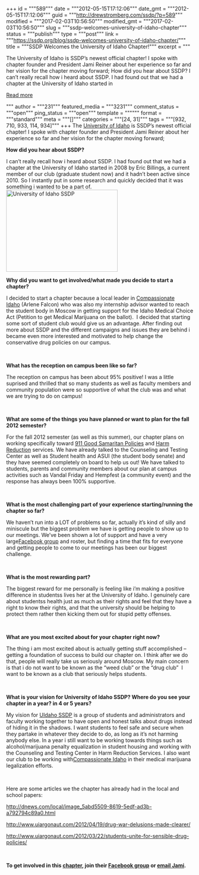 +++
id = """589"""
date = """2012-05-15T17:12:06"""
date_gmt = """2012-05-15T17:12:06"""
guid = """http://drewstromberg.com/ssdp/?p=589"""
modified = """2017-02-03T10:56:50"""
modified_gmt = """2017-02-03T10:56:50"""
slug = """ssdp-welcomes-university-of-idaho-chapter"""
status = """publish"""
type = """post"""
link = """https://ssdp.org/blog/ssdp-welcomes-university-of-idaho-chapter/"""
title = """SSDP Welcomes the University of Idaho Chapter!"""
excerpt = """<p>The University of Idaho is SSDP&#8217;s newest official chapter! I spoke with chapter founder and President Jami Reiner about her experience so far and her vision for the chapter moving forward; How did you hear about SSDP? I can&#8217;t really recall how i heard about SSDP. I had found out that we had a chapter at the University of Idaho started in</p>
<div class="h10"></div>
<p><a class="more-link2 flat" href="https://ssdp.org/blog/ssdp-welcomes-university-of-idaho-chapter/">Read more</a></p>
"""
author = """231"""
featured_media = """3231"""
comment_status = """open"""
ping_status = """open"""
template = """"""
format = """standard"""
meta = """[]"""
categories = """[24, 31]"""
tags = """[932, 710, 933, 114, 934]"""
+++
The <a title="University of Idaho SSDP" href="http://ssdp.org/chapters/mountain-plains/idaho/university-of-idaho" target="_blank">University of Idaho</a> is SSDP&#8217;s newest official chapter! I spoke with chapter founder and President Jami Reiner about her experience so far and her vision for the chapter moving forward;



<strong>How did you hear about SSDP?</strong>



I can&#8217;t really recall how i heard about SSDP. I had found out that we had a chapter at the University of Idaho started in 2008 by Eric Billings, a current member of our club (graduate student now) and it hadn&#8217;t been active since 2010. So I instantly put in some research and quickly decided that it was something i wanted to be a part of.<a href="http://drewstromberg.com/ssdp/assets/idaho.jpg"><img class="alignright size-medium wp-image-590" title="University of Idaho SSDP" src="http://drewstromberg.com/ssdp/assets/idaho-300x220.jpg" alt="University of Idaho SSDP" width="300" height="220" /></a>



<strong>

</strong>



<strong>Why did you want to get involved/what made you decide to start a chapter?</strong>



I decided to start a chapter because a local leader in <a title="Compassionate Idaho" href="http://compassionateidaho.webs.com/" target="_blank">Compassionate Idaho</a> (Arlene Falcon) who was also my internship advisor wanted to reach the student body in Moscow in getting support for the Idaho Medical Choice Act (Petition to get Medical Marijuana on the ballot).  I decided that starting some sort of student club would give us an advantage. After finding out more about SSDP and the different campaigns and issues they are behind i became even more interested and motivated to help change the conservative drug policies on our campus.



&nbsp;



<strong>What has the reception on campus been like so far?</strong>



The reception on campus has been about 95% positive! I was a little suprised and thrilled that so many students as well as faculty members and community population were so supportive of what the club was and what we are trying to do on campus!



&nbsp;



<strong>What are some of the things you have planned or want to plan for the fall 2012 semester?</strong>



For the fall 2012 semester (as well as this summer), our chapter plans on working specifically toward <a title="911 Good Samaritan Policies" href="http://ssdp.org/campaigns/good-samaritan-policies" target="_blank">911 Good Samaritan Policies</a> and <a title="harm reduction" href="http://en.wikipedia.org/wiki/Harm_reduction" target="_blank">Harm Reduction</a> services. We have already talked to the Counseling and Testing Center as well as Student health and ASUI (the student body senate) and they have seemed completely on board to help us out! We have talked to students, parents and community members about our plan at campus activities such as Vandal Friday and Hempfest (a community event) and the response has always been 100% supportive.



&nbsp;



<strong>What is the most challenging part of your experience starting/running the chapter so far?</strong>



We haven&#8217;t run into a LOT of problems so far, actually it&#8217;s kind of silly and miniscule but the biggest problem we have is getting people to show up to our meetings. We&#8217;ve been shown a lot of support and have a very large<a title="University of Idaho SSDP Facebook group" href="https://www.facebook.com/groups/293532101685/" target="_blank">Facebook group</a> and roster, but finding a time that fits for everyone and getting people to come to our meetings has been our biggest challenge.



&nbsp;



<strong>What is the most rewarding part?</strong>



The biggest reward for me personally is feeling like i&#8217;m making a positive difference in studentss lives her at the University of Idaho. I genuinely care about studentss health just as much as their rights and feel that they have a right to know their rights, and that the university should be helping to protect them rather then kicking them out for stupid petty offenses.



&nbsp;



<strong>What are you most excited about for your chapter right now?</strong>



The thing i am most excited about is actually getting stuff accomplished &#8211; getting a foundation of success to build our chapter on. I think after we do that, people will really take us seriously around Moscow. My main concern is that i do not want to be known as the &#8220;weed club&#8221; or the &#8220;drug club&#8221;  I want to be known as a club that seriously helps students.



&nbsp;



<strong>What is your vision for University of Idaho SSDP? Where do you see your chapter in a year? in 4 or 5 years?</strong>



My vision for <a title="University of Idaho SSDP" href="http://ssdp.org/chapters/mountain-plains/idaho/university-of-idaho" target="_blank">UIdaho SSDP</a> is a group of students and administrators and faculty working together to have open and honest talks about drugs instead of hiding it in the shadows. I want students to feel safe and secure when they partake in whatever they decide to do, as long as it&#8217;s not harming anybody else. In a year i still want to be working towards things such as alcohol/marijuana penalty equalization in student housing and working with the Counseling and Testing Center in Harm Reduction Services. I also want our club to be working with<a title="Compassionate Idaho" href="http://compassionateidaho.webs.com/" target="_blank">Compassionate Idaho</a> in their medical marijuana legalization efforts.



&nbsp;



Here are some articles we the chapter has already had in the local and school papers:

<a href="http://dnews.com/local/image_5abd5509-8619-5edf-ad3b-a792794c89a0.html" target="_blank">http://dnews.com/local/image_5abd5509-8619-5edf-ad3b-a792794c89a0.html</a>

<a href="http://www.uiargonaut.com/2012/04/19/drug-war-delusions-made-clearer/" target="_blank">http://www.uiargonaut.com/2012/04/19/drug-war-delusions-made-clearer/</a>

<a href="http://www.uiargonaut.com/2012/03/22/students-unite-for-sensible-drug-policies/" target="_blank">http://www.uiargonaut.com/2012/03/22/students-unite-for-sensible-drug-policies/</a>



&nbsp;



<strong>To get involved in this <a title="University of Idaho SSDP" href="http://ssdp.org/chapters/mountain-plains/idaho/university-of-idaho" target="_blank">chapter</a>, join their <a title="University of Idaho SSDP Facebook group" href="https://www.facebook.com/groups/293532101685/" target="_blank">Facebook group</a> or <a title="Email Jami - University of Idaho SSDP" href="mailto:jamilea09@gmail.com" target="_blank">email Jami</a>.</strong>
